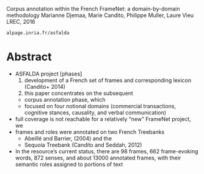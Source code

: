 Corpus annotation within the French FrameNet: a domain-by-domain methodology
Marianne Djemaa, Marie Candito, Philippe Muller, Laure Vieu
LREC, 2016

`alpage.inria.fr/asfalda`

# Abstract

* ASFALDA project [phases]
  1. development of a French set of frames and corresponding lexicon
    (Candito+ 2014)
  2. this paper concentrates on the subsequent
    * corpus annotation phase, which
    * focused on four notional domains (commercial transactions,
      cognitive stances, causality, and verbal communication)
* full coverage is not reachable for a relatively “new” FrameNet project, we
* frames and roles were annotated on two French Treebanks
  * Abeillé and Barrier, (2004) and the
  * Sequoia Treebank (Candito and Seddah, 2012)
* In the resource’s current status, there are
  98 frames, 662 frame-evoking words, 872 senses, and about 13000 annotated
  frames, with their semantic roles assigned to portions of text
